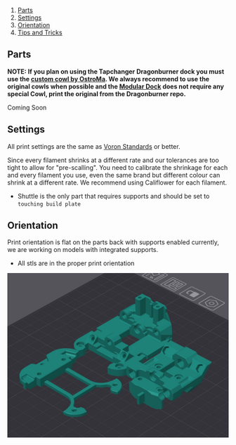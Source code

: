 1. [Parts](#parts)
2. [Settings](#settings)
3. [Orientation](#orientation)
4. [Tips and Tricks](#tips-and-tricks)

## Parts

**NOTE: If you plan on using the Tapchanger Dragonburner dock you must use the [custom cowl by OstroMa](https://github.com/DraftShift/StealthChanger/blob/main/UserMods/OstroMa/DB_Cowl_v8_with_TapChanger_Dock_Hooks.stl). We always recommend to use the original cowls when possible and the [Modular Dock](https://github.com/DraftShift/ModularDock) does not require any special Cowl, print the original from the Dragonburner repo.**


Coming Soon


## Settings

All print settings are the same as [Voron Standards](https://docs.vorondesign.com/sourcing.html#print-settings) or better.

Since every filament shrinks at a different rate and our tolerances are too tight to allow for "pre-scalling".  You need to calibrate the shrinkage for each and every filament you use, even the same brand but different colour can shrink at a different rate.  We recommend using Califlower for each filament.

- Shuttle is the only part that requires supports and should be set to `touching build plate`

## Orientation

Print orientation is flat on the parts back with supports enabled currently, we are working on models with integrated supports.

- All stls are in the proper print orientation

![Print Orientation](https://github.com/DraftShift/StealthChanger/blob/main/media/Print_orientation.jpg?raw=true)
